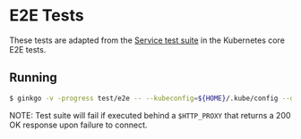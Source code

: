 # E2E Tests

These tests are adapted from the [Service test suite][1] in the Kubernetes core
E2E tests.

## Running


```bash
$ ginkgo -v -progress test/e2e -- --kubeconfig=${HOME}/.kube/config --delete-namespace=false
```

NOTE: Test suite will fail if executed behind a `$HTTP_PROXY` that returns a
200 OK response upon failure to connect.


[1]: https://github.com/kubernetes/kubernetes/blob/0cb15453dae92d8be66cf42e6c1b04e21a2d0fb6/test/e2e/network/service.go
